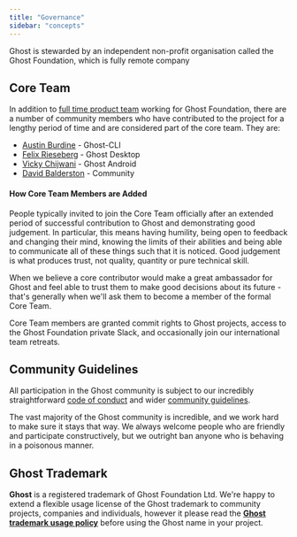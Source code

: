 ```yaml
---
title: "Governance"
sidebar: "concepts"
---
```


Ghost is stewarded by an independent non-profit organisation called the Ghost Foundation, which is fully remote company


## Core Team

In addition to [full time product team](https://ghost.org/about/) working for Ghost Foundation, there are a number of community members who have contributed to the project for a lengthy period of time and are considered part of the core team. They are:

- [Austin Burdine](https://github.com/acburdine) - Ghost-CLI
- [Felix Rieseberg](https://github.com/felixrieseberg) - Ghost Desktop
- [Vicky Chijwani](https://github.com/vickychijwani) - Ghost Android
- [David Balderston](https://github.com/dbalders) - Community


#### How Core Team Members are Added

People typically invited to join the Core Team officially after an extended period of successful contribution to Ghost and demonstrating good judgement. In particular, this means having humility, being open to feedback and changing their mind, knowing the limits of their abilities and being able to communicate all of these things such that it is noticed. Good judgement is what produces trust, not quality, quantity or pure technical skill.

When we believe a core contributor would make a great ambassador for Ghost and feel able to trust them to make good decisions about its future - that's generally when we'll ask them to become a member of the formal Core Team.

Core Team members are granted commit rights to Ghost projects, access to the Ghost Foundation private Slack, and occasionally join our international team retreats.


## Community Guidelines

All participation in the Ghost community is subject to our incredibly straightforward [code of conduct](http://ghost.org/conduct) and wider [community guidelines](https://forum.ghost.org/t/faq-guidelines/5).

The vast majority of the Ghost community is incredible, and we work hard to make sure it stays that way. We always welcome people who are friendly and participate constructively, but we outright ban anyone who is behaving in a poisonous manner.


## Ghost Trademark

**Ghost** is a registered trademark of Ghost Foundation Ltd. We're happy to extend a flexible usage license of the Ghost trademark to community projects, companies and individuals, however it please read the **[Ghost trademark usage policy](https://ghost.org/trademark/)** before using the Ghost name in your project.
